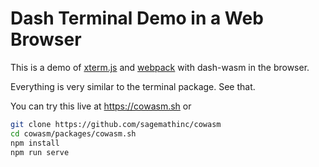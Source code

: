 # Dash Terminal Demo in a Web Browser

This is a demo of [xterm.js](https://xtermjs.org/) and [webpack](https://webpack.js.org/) with dash\-wasm in the browser.

Everything is very similar to the terminal package. See that.

You can try this live at https://cowasm.sh or

```sh
git clone https://github.com/sagemathinc/cowasm
cd cowasm/packages/cowasm.sh
npm install
npm run serve
```